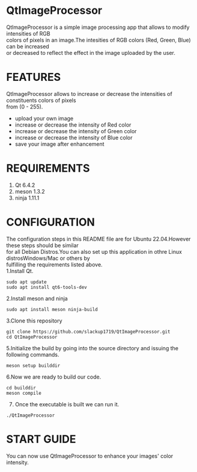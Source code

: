 # QtImageProcessor
QtImageProcessor is a simple image processing app that allows to modify intensities of RGB<br>
colors of pixels in an image.The intesities of RGB colors (Red, Green, Blue) can be increased<br>
or decreased to reflect the effect in the image uploaded by the user.

# FEATURES
QtImageProcessor allows to increase or decrease the intensities of constituents colors of pixels <br>
from (0 - 255).<br>
 - upload your own image<br>
 - increase or decrease the intensity of Red color<br>
 - increase or decrease the intensity of Green color<br>
 - increase or decrease the intensity of Blue color<br>
 - save your image after enhancement<br>
# REQUIREMENTS
1. Qt 6.4.2<br>
2. meson 1.3.2<br>
3. ninja 1.11.1<br>
# CONFIGURATION
  The configuration steps in this README file are for Ubuntu 22.04.However these steps should be similar<br>
  for all Debian Distros.You can also set up this application in othre Linux distrosWindows/Mac or others by<br>
  fulfilling the requirements listed above.<br>
  1.Install Qt.<br>
  
    sudo apt update
    sudo apt install qt6-tools-dev
  2.Install meson and ninja <br>

    sudo apt install meson ninja-build 
  3.Clone this repository<br>
  
    git clone https://github.com/slackup1719/QtImageProcessor.git
    cd QtImageProcessor
  
  5.Initialize the build by going into the source directory and issuing the following commands.<br>

    meson setup builddir
  6.Now we are ready to build our code.<br>

    cd builddir
    meson compile
  7. Once the executable is built we can run it.<br>
  
    ./QtImageProcessor
# START GUIDE
You can now use QtImageProcessor to enhance your images' color intensity.<br>
